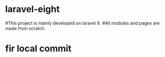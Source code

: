 # laravel-eight
#This project is mainly developed on laravel 8.
#All modules and pages are made from scratch.
# fir local commit
